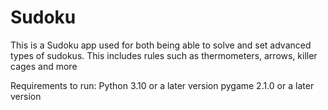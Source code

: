 # Sudoku
This is a Sudoku app used for both being able to solve and set advanced types of sudokus. This includes rules such as thermometers, arrows, killer cages and more

Requirements to run:
  Python 3.10 or a later version
  pygame 2.1.0 or a later version
